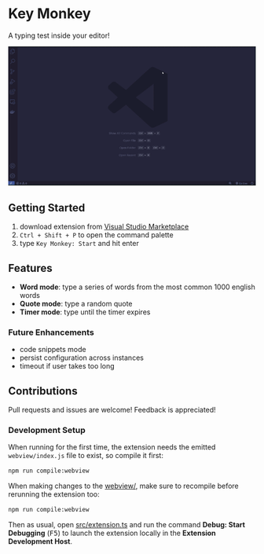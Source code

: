 # Key Monkey

A typing test inside your editor!

![demo](key_monkey_demo.gif)

## Getting Started

1. download extension from [Visual Studio Marketplace](https://marketplace.visualstudio.com/items?itemName=ttayc.key-monkey)
2. `Ctrl + Shift + P` to open the command palette
3. type `Key Monkey: Start` and hit enter

## Features

- **Word mode**: type a series of words from the most common 1000 english words
- **Quote mode**: type a random quote
- **Timer mode**: type until the timer expires

### Future Enhancements

- code snippets mode
- persist configuration across instances
- timeout if user takes too long

## Contributions

Pull requests and issues are welcome! Feedback is appreciated!

### Development Setup

When running for the first time, the extension needs the emitted `webview/index.js` file to exist, so compile it first:

```sh
npm run compile:webview
```

When making changes to the [webview/](webview/), make sure to recompile before rerunning the extension too:

```sh
npm run compile:webview
```

Then as usual, open [src/extension.ts](src/extension.ts) and run the command **Debug: Start Debugging** (<kbd>F5</kbd>) to launch the extension locally in the **Extension Development Host**.
